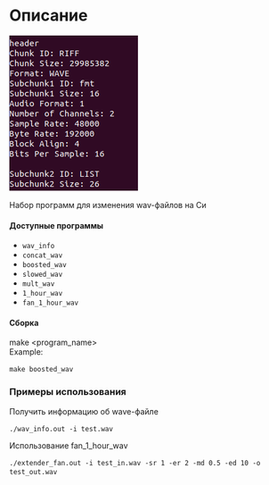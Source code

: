 # Описание
![LOGO](https://github.com/ferrovovan/C-wave-change-pack/blob/main/Logo.png)

Набор программ для изменения wav-файлов на Си
  
#### Доступные программы
- `wav_info`
- `concat_wav`
- `boosted_wav`
- `slowed_wav`
- `mult_wav`
- `1_hour_wav`
- `fan_1_hour_wav`

#### Сборка
make <program_name>  
Example:
```
make boosted_wav
```

### Примеры использования
Получить информацию об wave-файле
```
./wav_info.out -i test.wav
```
Использование fan_1_hour_wav
```
./extender_fan.out -i test_in.wav -sr 1 -er 2 -md 0.5 -ed 10 -o test_out.wav
```
